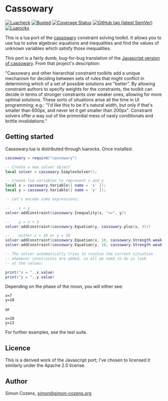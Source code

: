 # Cassowary

[![Luacheck](https://img.shields.io/github/workflow/status/sile-typesetter/cassowary.lua/Luacheck?label=Luacheck&logo=Lua)](https://github.com/sile-typesetter/cassowary.lua/actions?workflow=Luacheck)
[![Busted](https://img.shields.io/github/workflow/status/sile-typesetter/cassowary.lua/Busted?label=Busted&logo=Lua)](https://github.com/sile-typesetter/cassowary.lua/actions?workflow=Busted)
[![Coverage Status](https://img.shields.io/coveralls/github/sile-typesetter/cassowary.lua?label=Coveralls&logo=Coveralls)](https://coveralls.io/github/sile-typesetter/cassowary.lua?branch=master)
[![GitHub tag (latest SemVer)](https://img.shields.io/github/v/tag/sile-typesetter/cassowary.lua?label=Tag&logo=GitHub)](https://github.com/sile-typesetter/cassowary.lua/releases)
[![Luarocks](https://img.shields.io/luarocks/v/simoncozens/cassowary?label=Luarocks&logo=Lua)](https://luarocks.org/modules/simoncozens/cassowary)

This is a lua port of the [cassowary](http://constraints.cs.washington.edu/cassowary/)
constraint solving toolkit. It allows you to use lua to solve algebraic equations and
inequalities and find the values of unknown variables which satisfy those inequalities.

This port is a fairly dumb, bug-for-bug translation of the 
[Javascript version of cassowary](https://github.com/slightlyoff/cassowary.js). From that
project's description:

"Cassowary and other hierarchial constraint toolkits add a unique mechanism for deciding between sets of rules that might conflict in determining which of a set of possible solutions are "better". By allowing constraint authors to specify weights for the constraints, the toolkit can decide in terms of stronger constraints over weaker ones, allowing for more optimal solutions. These sorts of situations arise all the time in UI programming; e.g.: "I'd like this to be it's natural width, but only if that's smaller than 600px, and never let it get smaller than 200px". Constraint solvers offer a way out of the primordial mess of nasty conditionals and brittle invalidations."

## Getting started

Cassowary.lua is distributed through luarocks. Once installed:

```lua
cassowary = require("cassowary")

-- Create a new solver object
local solver = cassowary.SimplexSolver();

-- Create lua variables to represent x and y
local x = cassowary.Variable({ name = 'x' });
local y = cassowary.Variable({ name = 'y' });

-- Let's encode some expressions:

--    x < y
solver:addConstraint(cassowary.Inequality(x, "<=", y))

--    y = x + 3
solver:addConstraint(cassowary.Equation(y, cassowary.plus(x, 3)))

--    either x = 10 or y = 10
solver:addConstraint(cassowary.Equation(x, 10, cassowary.Strength.weak))
solver:addConstraint(cassowary.Equation(y, 10, cassowary.Strength.weak))

-- The solver automatically tries to resolve the current situation
-- whenever constraints are added, so all we need to do is look
-- at the values:

print("x = "..x.value)
print("y = "..y.value)
```

Depending on the phase of the moon, you will either see:

```
x=7
y=10
```

or

```
x=10
y=13
```

For further examples, see the test suite.

## Licence

This is a derived work of the Javascript port; I've chosen to
licensed it similarly under the Apache 2.0 license.

## Author

Simon Cozens, <simon@simon-cozens.org>
